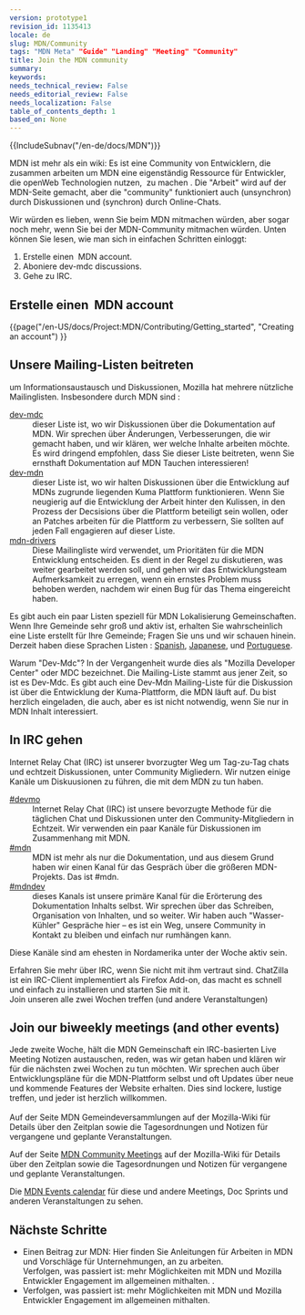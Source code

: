 ```yaml
---
version: prototype1
revision_id: 1135413
locale: de
slug: MDN/Community
tags: "MDN Meta" "Guide" "Landing" "Meeting" "Community"
title: Join the MDN community
summary: 
keywords: 
needs_technical_review: False
needs_editorial_review: False
needs_localization: False
table_of_contents_depth: 1
based_on: None
---
```

<div>{{IncludeSubnav("/en-de/docs/MDN")}}</div>

<p>MDN ist mehr als ein wiki: Es ist eine Community von Entwicklern, die zusammen arbeiten um MDN eine eigenständig Ressource für Entwickler, die openWeb Technologien nutzen,&nbsp; zu machen . Die "Arbeit" wird auf der&nbsp; MDN-Seite gemacht, aber die "community" funktioniert auch (unsynchron) durch Diskussionen und (synchron) durch Online-Chats.</p>

<p>Wir würden es lieben, wenn Sie beim MDN mitmachen würden, aber sogar noch mehr, wenn Sie bei der MDN-Community mitmachen würden. Unten können Sie lesen, wie man sich in einfachen Schritten einloggt:</p>

<ol>
 <li>Erstelle einen&nbsp; MDN account.</li>
 <li>Aboniere dev-mdc discussions.</li>
 <li>Gehe zu IRC.</li>
</ol>

<h2 id="Erstelle_einen_MDN_account">Erstelle einen&nbsp; MDN account</h2>

<p>{{page("/en-US/docs/Project:MDN/Contributing/Getting_started", "Creating an account") }}</p>

<h2 id="Unsere_Mailing-Listen_beitreten">Unsere Mailing-Listen beitreten</h2>

<p>um Informationsaustausch und Diskussionen, Mozilla hat mehrere nützliche Mailinglisten. Insbesondere durch MDN sind :</p>

<dl>
 <dt><a href="https://lists.mozilla.org/listinfo/dev-mdc">dev-mdc</a></dt>
 <dd>dieser Liste ist, wo wir Diskussionen über die Dokumentation auf MDN. Wir sprechen über Änderungen, Verbesserungen, die wir gemacht haben, und wir klären, wer welche Inhalte arbeiten möchte. Es wird dringend empfohlen, dass Sie dieser Liste beitreten, wenn Sie ernsthaft Dokumentation auf MDN Tauchen interessieren!</dd>
 <dt><a href="https://lists.mozilla.org/listinfo/dev-mdn">dev-mdn</a></dt>
 <dd>dieser Liste ist, wo wir halten Diskussionen über die Entwicklung auf MDNs zugrunde liegenden Kuma Plattform funktionieren. Wenn Sie neugierig auf die Entwicklung der Arbeit hinter den Kulissen, in den Prozess der Decsisions über die Plattform beteiligt sein wollen, oder an Patches arbeiten für die Plattform zu verbessern, Sie sollten auf jeden Fall engagieren auf dieser Liste.</dd>
 <dt><a href="https://lists.mozilla.org/listinfo/mdn-drivers">mdn-drivers</a></dt>
 <dd>Diese Mailingliste wird verwendet, um Prioritäten für die MDN Entwicklung entscheiden. Es dient in der Regel zu diskutieren, was weiter gearbeitet werden soll, und gehen wir das Entwicklungsteam Aufmerksamkeit zu erregen, wenn ein ernstes Problem muss behoben werden, nachdem wir einen Bug für das Thema eingereicht haben.</dd>
</dl>

<p>Es gibt auch ein paar Listen speziell für MDN Lokalisierung Gemeinschaften. Wenn Ihre Gemeinde sehr groß und aktiv ist, erhalten Sie wahrscheinlich eine Liste erstellt für Ihre Gemeinde; Fragen Sie uns und wir schauen hinein. Derzeit haben diese Sprachen Listen : <a href="https://lists.mozilla.org/listinfo/dev-mdc-es">Spanish</a>, <a href="https://lists.mozilla.org/listinfo/dev-mdc-ja">Japanese</a>, und <a href="https://lists.mozilla.org/listinfo/dev-mdc-pt">Portuguese</a>.</p>

<p>Warum "Dev-Mdc"? In der Vergangenheit wurde dies als "Mozilla Developer Center" oder MDC bezeichnet. Die Mailing-Liste stammt aus jener Zeit, so ist es Dev-Mdc. Es gibt auch eine Dev-Mdn Mailing-Liste für die Diskussion ist über die Entwicklung der Kuma-Plattform, die MDN läuft auf. Du bist herzlich eingeladen, die auch, aber es ist nicht notwendig, wenn Sie nur in MDN Inhalt interessiert.</p>

<h2 id="Get_into_IRC">In IRC gehen</h2>

<p>Internet Relay Chat (IRC) ist unserer bvorzugter Weg um Tag-zu-Tag chats und echtzeit Diskussionen, unter Community Migliedern. Wir nutzen einige Kanäle um Diskuusionen zu führen, die mit dem MDN zu tun haben.</p>

<dl>
 <dt><a href="irc://irc.mozilla.org/devmo" title="irc://irc.mozilla.org/devmo">#devmo</a></dt>
 <dd>Internet Relay Chat (IRC) ist unsere bevorzugte Methode für die täglichen Chat und Diskussionen unter den Community-Mitgliedern in Echtzeit. Wir verwenden ein paar Kanäle für Diskussionen im Zusammenhang mit MDN.</dd>
 <dt><a href="irc://irc.mozilla.org/mdn" title="irc://irc.mozilla.org/mdn">#mdn</a></dt>
 <dd>MDN ist mehr als nur die Dokumentation, und aus diesem Grund haben wir einen Kanal für das Gespräch über die größeren MDN-Projekts. Das ist #mdn.</dd>
 <dt><a href="irc://irc.mozilla.org/mdndev" title="irc://irc.mozilla.org/mdndev">#mdndev</a></dt>
 <dd>dieses Kanals ist unsere primäre Kanal für die Erörterung des Dokumentation Inhalts selbst. Wir sprechen über das Schreiben, Organisation von Inhalten, und so weiter. Wir haben auch "Wasser-Kühler" Gespräche hier – es ist ein Weg, unsere Community in Kontakt zu bleiben und einfach nur rumhängen kann.</dd>
</dl>

<p>Diese Kanäle sind am ehesten in Nordamerika unter der Woche aktiv sein.</p>

<p>Erfahren Sie mehr über IRC, wenn Sie nicht mit ihm vertraut sind. ChatZilla ist ein IRC-Client implementiert als Firefox Add-on, das macht es schnell und einfach zu installieren und starten Sie mit it.<br />
 Join unseren alle zwei Wochen treffen (und andere Veranstaltungen)</p>

<h2 id="Join_our_biweekly_meetings_(and_other_events)">Join our biweekly meetings (and other events)</h2>

<p>Jede zweite Woche, hält die MDN Gemeinschaft ein IRC-basierten Live Meeting Notizen austauschen, reden, was wir getan haben und klären wir für die nächsten zwei Wochen zu tun möchten. Wir sprechen auch über Entwicklungspläne für die MDN-Plattform selbst und oft Updates über neue und kommende Features der Website erhalten. Dies sind lockere, lustige treffen, und jeder ist herzlich willkommen.<br />
 <br />
 Auf der Seite MDN Gemeindeversammlungen auf der Mozilla-Wiki für Details über den Zeitplan sowie die Tagesordnungen und Notizen für vergangene und geplante Veranstaltungen.</p>

<p>Auf der Seite <a href="https://wiki.mozilla.org/MDN/Community_meetings" title="https://wiki.mozilla.org/MDN/Community_meetings">MDN Community Meetings</a> auf der Mozilla-Wiki für Details über den Zeitplan sowie die Tagesordnungen und Notizen für vergangene und geplante Veranstaltungen.</p>

<p>Die <a href="https://mail.mozilla.com/home/publiccalendar@mozilla.com/MDN_Events.html">MDN Events calendar</a> für diese und andere Meetings, Doc Sprints und anderen Veranstaltungen zu sehen.</p>

<h2 id="Nächste_Schritte">Nächste Schritte</h2>

<ul>
 <li>Einen Beitrag zur MDN: Hier finden Sie Anleitungen für Arbeiten in MDN und Vorschläge für Unternehmungen, an zu arbeiten.<br />
  Verfolgen, was passiert ist: mehr Möglichkeiten mit MDN und Mozilla Entwickler Engagement im allgemeinen mithalten. .</li>
 <li>Verfolgen, was passiert ist: mehr Möglichkeiten mit MDN und Mozilla Entwickler Engagement im allgemeinen mithalten.</li>
</ul>

